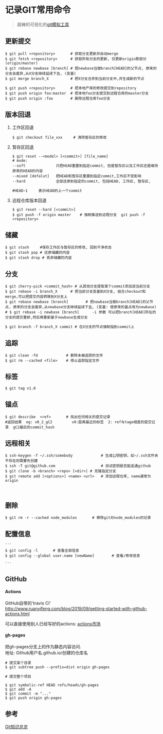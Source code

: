 # 记录GIT常用命令
> 超棒的可视化的[git模拟工具](https://learngitbranching.js.org/)
## 更新提交
```
$ git pull <repository>       # 获取分支更新并自动merge
$ git fetch <repository>      # 获取所有分支的更新, 仅更新origin那部分(origin/master)
$ git rebase newbase [branch] # 把newbase当做branch[HEAD]的父节点, 原来的分支会废弃,从X分支继续延续下去, (变基)
$ git merge branch_X          # 把X分支合并到当前分支中,并生成新的节点

$ git push <repository>       # 把本地产库的修改提交到repository
$ git push origin foo:master  # 把本地foo分支提交到远程仓库的master分支
$ git push origin :foo        # 删除远程仓库foo分支

```


## 版本回退

1. 工作区回退
    ```
    $ git checkout file_xxx     # 清除暂存区的修改
    ```

2. 暂存区回退
    ```
    $ git reset --<model> [<commit>] [file_name]
    # mode:
    --soft              只把HEAD重置到指定commit, 但是暂存区以及工作区还是维持原来的HEAD的内容
    --mixed [defalut]   把HEAD和暂存区重置到指定commit,工作区不受影响 
    --hard              全部还原到指定的commit, 包括HEAD, 工作区, 暂存区,

    #HEAD~1     表示HEAD的上一个commit
    ```
3. 远程仓库版本回退
    ```
    $ git reset --hard [<commit>]
    $ git push -f origin master    # 强制推送到远程分支  git push -f <repository>
    ```


## 储藏

```
$ git stash     #保存工作区与暂存区的修改, 回到干净状态
$ git stash pop # 还原储藏的内容
$ git stash drop # 丢弃储藏的内容
```

## 分支

```
$ git cherry-pick <commit_hash> # 从其他分支提取某个commit添加进当前分支
$ git rebase -i branch_X      # 把当前分支变基到X分支, 结合checkout和merge,可以把提交内容转移到X分支上
$ git rebase newbase [branch]        # 把newbase当做branch[HEAD]的父节点, 原来的分支会废弃,从newbase分支继续延续下去, (变基: 使原来的基点改为newbase)
# $ git rebase -i newbase [branch]      -i 参数 可以把branch[HEAD]所在的分支的提交重排,然后再重新基于newbase生成分支

$ git branch -f branch_X commit # 在X分支的节点强制指到commit上
```

## 追踪
```
$ git clean -fd             # 删除未被追踪的文件
$ git rm --cached <file>    # 停止追踪指定文件
```

## 标签
```
$ git tag v1.0
```

## 锚点
```
$ git describe  <ref>       # 找出任何相关的提交记录
#返回结果  eg: v0_2_gC2         v0:距离最近的标签  2: ref与tage相差的提交记录  gC2最后的commit_hash
```

## 远程相关

```
$ ssh-keygen -f ~/.ssh/somebody             # 生成公钥密钥，如~/.ssh文件夹不存在则需要先创建
$ ssh -T git@github.com                     # 测试密钥是否能连通github
$ git clone -b <branch> <repo> [<dir>] # 克隆指定分支
$ git remote add [<options>] <name> <url>   # 添加远程仓库, name通常为origin



```

## 删除

```
$ git rm -r --cached node_modules       # 移除git对node_modules的记录
```

## 配置信息

    ```
    $ git config -l       # 查看全部信息
    $ git config --global user.name [newName]        # 查看/修改信息

    ```

## GitHub 

#### Actions
GitHub自带的'travis CI'  
http://www.ruanyifeng.com/blog/2019/09/getting-started-with-github-actions.html  

可以直接使用别人已经写好的actions:  [actions市场](https://github.com/marketplace?type=actions)
#### gh-pages
把gh-pages分支上的作为静态内容访问.  
地址: Github用户名.github.io/创建的仓库名

```
# 提交某个目录
$ git subtree push --prefix=dist origin gh-pages

# 提交整个项目

$ git symbolic-ref HEAD refs/heads/gh-pages
$ git add -A
$ git commit -m "..."
$ git push origin gh-pages
```
## 参考

[Git知识总览](https://www.cnblogs.com/ludashi/category/1141984.html)